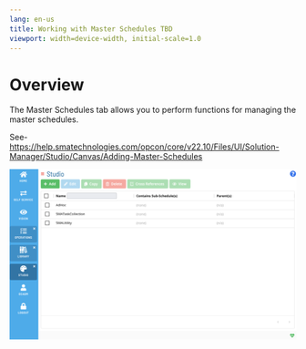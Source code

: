 ```yaml
---
lang: en-us
title: Working with Master Schedules TBD
viewport: width=device-width, initial-scale=1.0
---
```


# Overview

The Master Schedules tab allows you to perform functions for managing the master schedules.

See-https://help.smatechnologies.com/opcon/core/v22.10/Files/UI/Solution-Manager/Studio/Canvas/Adding-Master-Schedules

![Working With master schedules](../../../../../Resources/Images/SM/Library/WorkingWithLibrary/WorkingWithMasterSchedules.png "Threshold Grid")
